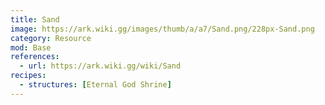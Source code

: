 ```yaml
---
title: Sand
image: https://ark.wiki.gg/images/thumb/a/a7/Sand.png/228px-Sand.png
category: Resource
mod: Base
references:
  - url: https://ark.wiki.gg/wiki/Sand
recipes:
  - structures: [Eternal God Shrine]
---
```

